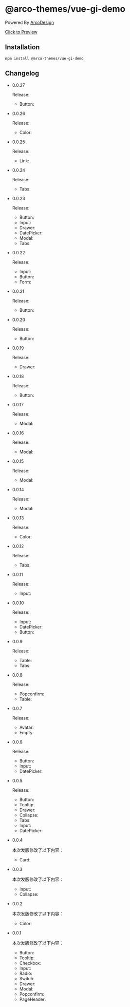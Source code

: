 

# @arco-themes/vue-gi-demo

Powered By [ArcoDesign](https://arco.design/)

[Click to Preview](https://arco.design/themes/design/2838)

## Installation

```
npm install @arco-themes/vue-gi-demo
```

## Changelog


- 0.0.27

    Release: 
   - Button: 

    
- 0.0.26

    Release: 
   - Color: 

    
- 0.0.25

    Release: 
   - Link: 

    
- 0.0.24

    Release: 
   - Tabs: 

    
- 0.0.23

    Release: 
   - Button: 
   - Input: 
   - Drawer: 
   - DatePicker: 
   - Modal: 
   - Tabs: 

    
- 0.0.22

    Release: 
   - Input: 
   - Button: 
   - Form: 

    
- 0.0.21

    Release: 
   - Button: 

    
- 0.0.20

    Release: 
   - Button: 

    
- 0.0.19

    Release: 
   - Drawer: 

    
- 0.0.18

    Release: 
   - Button: 

    
- 0.0.17

    Release: 
   - Modal: 

    
- 0.0.16

    Release: 
   - Modal: 

    
- 0.0.15

    Release: 
   - Modal: 

    
- 0.0.14

    Release: 
   - Modal: 

    
- 0.0.13

    Release: 
   - Color: 

    
- 0.0.12

    Release: 
   - Tabs: 

    
- 0.0.11

    Release: 
   - Input: 

    
- 0.0.10

    Release: 
   - Input: 
   - DatePicker: 
   - Button: 

    
- 0.0.9

    Release: 
   - Table: 
   - Tabs: 

    
- 0.0.8

    Release: 
   - Popconfirm: 
   - Table: 

    
- 0.0.7

    Release: 
   - Avatar: 
   - Empty: 

    
- 0.0.6

    Release: 
   - Button: 
   - Input: 
   - DatePicker: 

    
- 0.0.5

    Release: 
   - Button: 
   - Tooltip: 
   - Drawer: 
   - Collapse: 
   - Tabs: 
   - Input: 
   - DatePicker: 

    
- 0.0.4

    本次发版修改了以下内容：
   - Card: 

    
- 0.0.3

    本次发版修改了以下内容：
   - Input: 
   - Collapse: 

    
- 0.0.2

    本次发版修改了以下内容：
   - Color: 

    
- 0.0.1

    本次发版修改了以下内容：
   - Button: 
   - Tooltip: 
   - Checkbox: 
   - Input: 
   - Radio: 
   - Switch: 
   - Drawer: 
   - Modal: 
   - Popconfirm: 
   - PageHeader: 

    
